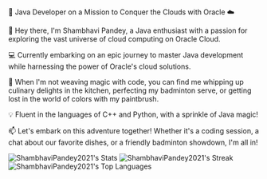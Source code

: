 🚀 Java Developer on a Mission to Conquer the Clouds with Oracle ☁️

🌟 Hey there, I'm Shambhavi Pandey, a Java enthusiast with a passion for exploring the vast universe of cloud computing on Oracle Cloud.

💻 Currently embarking on an epic journey to master Java development while harnessing the power of Oracle's cloud solutions.

🎨 When I'm not weaving magic with code, you can find me whipping up culinary delights in the kitchen, perfecting my badminton serve, or getting lost in the world of colors with my paintbrush.

💡 Fluent in the languages of C++ and Python, with a sprinkle of Java magic!

📫 Let's embark on this adventure together! Whether it's a coding session, a chat about our favorite dishes, or a friendly badminton showdown, I'm all in!


![ShambhaviPandey2021's Stats](https://github-readme-stats.vercel.app/api?username=ShambhaviPandey2021&theme=vue-dark&show_icons=true&hide_border=true&count_private=true)
![ShambhaviPandey2021's Streak](https://github-readme-streak-stats.herokuapp.com/?user=ShambhaviPandey2021&theme=vue-dark&hide_border=true)
![ShambhaviPandey2021's Top Languages](https://github-readme-stats.vercel.app/api/top-langs/?username=ShambhaviPandey2021&theme=vue-dark&show_icons=true&hide_border=true&layout=compact)
